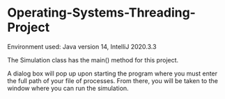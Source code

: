 # Operating-Systems-Threading-Project

Environment used: Java version 14, IntelliJ 2020.3.3

The Simulation class has the main() method for this project.

A dialog box will pop up upon starting the program where you must enter the full path of your file of processes.
From there, you will be taken to the window where you can run the simulation.
